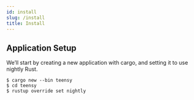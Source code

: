 ```yaml
---
id: install
slug: /install
title: Install
---
```


## Application Setup

We’ll start by creating a new application with cargo, and setting it to use
nightly Rust.

```
$ cargo new --bin teensy
$ cd teensy
$ rustup override set nightly
```
